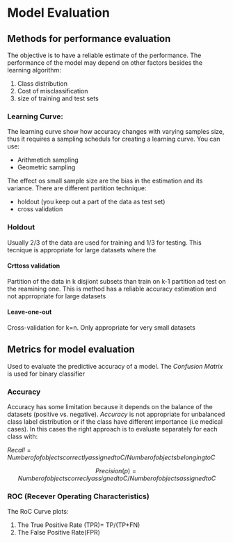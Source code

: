 # Model Evaluation

## Methods for performance evaluation
The objective is to have a reliable estimate of the performance. The
performance of the model may depend on other factors besides the learning
algorithm:

1. Class distribution
2. Cost of misclassification
3. size of training and test sets

### Learning Curve:
The learning curve show how accuracy changes with varying samples size, thus
it requires a sampling scheduls for creating a learning curve. You can use:

* Arithmetich sampling
* Geometric sampling

The effect os small sample size are the bias in the estimation and its
variance. There are different partition technique:

* holdout (you keep out a part of the data as test set)
* cross validation

### Holdout

Usually 2/3 of the data are used for training and 1/3 for testing. This
tecnique is appropriate for large datasets where the 

#### Crttoss validation 
Partition of the data in k disjiont subsets than train on k-1 partition ad
test on the reamining one. This is method has a reliable accuracy estimation
and not apprropriate for large datasets

#### Leave-one-out
Cross-validation for k=n. Only appropriate for very small datasets

## Metrics for model evaluation
Used to evaluate the predictive accuracy of a model. The *Confusion Matrix* is
used for binary classifier

### Accuracy
Accuracy has some limitation because it depends on the balance of the
datasets (positive vs. negative). *Accuracy* is not
appropriate for unbalanced class label distribution or if the class have
different importance (i.e medical cases). In this cases the right approach is
to evaluate separately for each class  with:

$`Recall=Number of of objects correctly assigned to C/ Number of objects
belonging to C`$

$$Precision(p)=Number of objects correcly assigned to C/Number of objects
assigned to C$$

### ROC (Recever Operating Characteristics)

The RoC Curve plots:
1. The True Positive Rate (TPR)= TP/(TP+FN)
2. The False Positive Rate(FPR)


